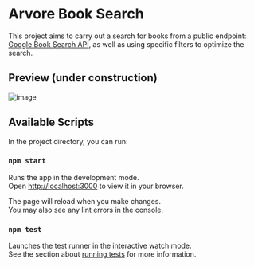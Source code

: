 # Arvore Book Search

This project aims to carry out a search for books from a public endpoint: [Google Book Search API](https://developers.google.com/books/docs/v1/getting_started), as well as using specific filters to optimize the search.

## Preview (under construction)

![image](https://user-images.githubusercontent.com/13040713/220770090-2f800379-0d64-4b39-a4b0-531d495bc530.png)


## Available Scripts

In the project directory, you can run:

### `npm start`

Runs the app in the development mode.\
Open [http://localhost:3000](http://localhost:3000) to view it in your browser.

The page will reload when you make changes.\
You may also see any lint errors in the console.

### `npm test`

Launches the test runner in the interactive watch mode.\
See the section about [running tests](https://facebook.github.io/create-react-app/docs/running-tests) for more information.
